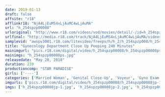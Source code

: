 ```yaml
---
date: 2019-01-13
draft: false
affsite: "r18"
afflinkr18: "NjA4LjEuMS4xLjAuMC4wLjAuMA"
url: "h_254spzp00008"
urloriginal: "http://www.r18.com/videos/vod/movies/detail/-/id=h_254spzp00008"
urlfinal: "http://media.r18.com/track/NjA4LjEuMS4xLjAuMC4wLjAuMA/videos/vod/movies/detail/-/id=h_254spzp00008"
samplevid: "awspv3001.r18.com/litevideo/freepv/h/h_2/h_254spzp008/h_254spzp008_dmb_w.mp4"
title: "Gynecology Department Close Up Peeping 240 Minutes"
mainimgurl: "pics.r18.com/digital/video/h_254spzp00008/h_254spzp00008ps.jpg"
mainimgs: "h_254spzp00008ps.jpg"
releasedate: "May 20, 2018"
duration: 239
productioncomp: "STAR PARADISE"
girls: ['----']
categories: ['Married Woman', 'Genital Close-Up', 'Voyeur', 'Gyno Exam', 'Over 4 Hours', 'Hi-Def']
imgurls: ['pics.r18.com/digital/video/h_254spzp00008/h_254spzp00008jp-1.jpg', 'pics.r18.com/digital/video/h_254spzp00008/h_254spzp00008jp-2.jpg', 'pics.r18.com/digital/video/h_254spzp00008/h_254spzp00008jp-3.jpg', 'pics.r18.com/digital/video/h_254spzp00008/h_254spzp00008jp-4.jpg', 'pics.r18.com/digital/video/h_254spzp00008/h_254spzp00008jp-5.jpg', 'pics.r18.com/digital/video/h_254spzp00008/h_254spzp00008jp-6.jpg', 'pics.r18.com/digital/video/h_254spzp00008/h_254spzp00008jp-7.jpg', 'pics.r18.com/digital/video/h_254spzp00008/h_254spzp00008jp-8.jpg', 'pics.r18.com/digital/video/h_254spzp00008/h_254spzp00008jp-9.jpg', 'pics.r18.com/digital/video/h_254spzp00008/h_254spzp00008jp-10.jpg', 'pics.r18.com/digital/video/h_254spzp00008/h_254spzp00008jp-11.jpg', 'pics.r18.com/digital/video/h_254spzp00008/h_254spzp00008jp-12.jpg', 'pics.r18.com/digital/video/h_254spzp00008/h_254spzp00008jp-13.jpg', 'pics.r18.com/digital/video/h_254spzp00008/h_254spzp00008jp-14.jpg', 'pics.r18.com/digital/video/h_254spzp00008/h_254spzp00008jp-15.jpg', 'pics.r18.com/digital/video/h_254spzp00008/h_254spzp00008jp-16.jpg', 'pics.r18.com/digital/video/h_254spzp00008/h_254spzp00008jp-17.jpg', 'pics.r18.com/digital/video/h_254spzp00008/h_254spzp00008jp-18.jpg', 'pics.r18.com/digital/video/h_254spzp00008/h_254spzp00008jp-19.jpg', 'pics.r18.com/digital/video/h_254spzp00008/h_254spzp00008jp-20.jpg']
imgs: ['h_254spzp00008jp-1.jpg', 'h_254spzp00008jp-2.jpg', 'h_254spzp00008jp-3.jpg', 'h_254spzp00008jp-4.jpg', 'h_254spzp00008jp-5.jpg', 'h_254spzp00008jp-6.jpg', 'h_254spzp00008jp-7.jpg', 'h_254spzp00008jp-8.jpg', 'h_254spzp00008jp-9.jpg', 'h_254spzp00008jp-10.jpg', 'h_254spzp00008jp-11.jpg', 'h_254spzp00008jp-12.jpg', 'h_254spzp00008jp-13.jpg', 'h_254spzp00008jp-14.jpg', 'h_254spzp00008jp-15.jpg', 'h_254spzp00008jp-16.jpg', 'h_254spzp00008jp-17.jpg', 'h_254spzp00008jp-18.jpg', 'h_254spzp00008jp-19.jpg', 'h_254spzp00008jp-20.jpg']
---
```

